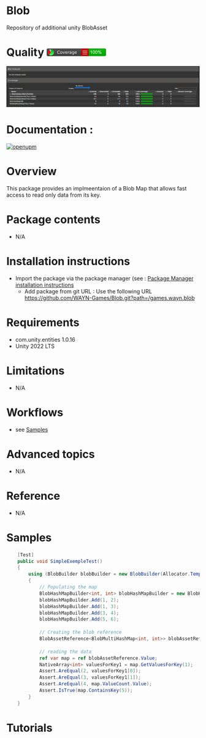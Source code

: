 # Blob
Repository of additional unity BlobAsset

# Quality ![](https://github.com/WAYN-Games/Blob/blob/main/Documentation~/badge_linecoverage.png)  

![](https://github.com/WAYN-Games/Blob/blob/main/Documentation~/tests_coverage_report.png)  

# Documentation :


[![openupm](https://img.shields.io/npm/v/com.wayn-games.blob?label=openupm&registry_uri=https://package.openupm.com)](https://openupm.com/packages/com.wayn-games.blob/)

# Overview

This package provides an implmeentaion of a Blob Map that allows fast access to read only data from its key.

# Package contents
* N/A
# Installation instructions
* Import the package via the package manager (see :  [Package Manager installation instructions](https://docs.unity3d.com/Manual/upm-ui-actions.html)
  * Add package from git URL : Use the following URL https://github.com/WAYN-Games/Blob.git?path=/games.wayn.blob 
# Requirements
* com.unity.entities 1.0.16
* Unity 2022 LTS
# Limitations
* N/A
# Workflows
* see [Samples](#Samples)
# Advanced topics
* N/A
# Reference
* N/A
# Samples

```cs
	[Test]
    public void SimpleExempleTest()
    {
        using (BlobBuilder blobBuilder = new BlobBuilder(Allocator.Temp))
        {
            // Populating the map
            BlobHashMapBuilder<int, int> blobHashMapBuilder = new BlobHashMapBuilder<int, int>(blobBuilder);
            blobHashMapBuilder.Add(1, 2);
            blobHashMapBuilder.Add(1, 3);
            blobHashMapBuilder.Add(3, 4);
            blobHashMapBuilder.Add(5, 6);

            // Creating the blob reference
            BlobAssetReference<BlobMultiHashMap<int, int>> blobAssetReference = blobHashMapBuilder.CreateBlobAssetReference(Allocator.Temp);

            // reading the data
            ref var map = ref blobAssetReference.Value;
            NativeArray<int> valuesForKey1 = map.GetValuesForKey(1);    // The blobmap can contain multiple values for the same key
            Assert.AreEqual(2, valuesForKey1[0]);                       // Check that the first value for the key is the expected one
            Assert.AreEqual(3, valuesForKey1[1]);                       // Check that the second value for the key is the expected one
            Assert.AreEqual(4, map.ValueCount.Value);                   // Check that the blob asset contains the expected number of values
            Assert.IsTrue(map.ContainsKey(5));                          // Check that the blob asset contains at least one value for key 5
        }
    }
```

# Tutorials
